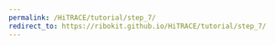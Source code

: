 ```yaml
---
permalink: /HiTRACE/tutorial/step_7/
redirect_to: https://ribokit.github.io/HiTRACE/tutorial/step_7/
---
```

